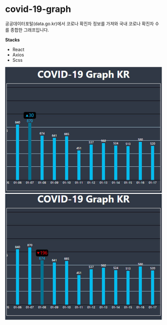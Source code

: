 # covid-19-graph
공공데이터포털(data.go.kr)에서 코로나 확진자 정보를 가져와 국내 코로나 확진자 수를 종합한 그래프입니다.<br>


**Stacks**<br>
* React<br>
* Axios<br>
* Scss<br>

![covid-graph-1](./image/covid-graph-1.jpg)
![covid-graph-2](./image/covid-graph-2.jpg)
